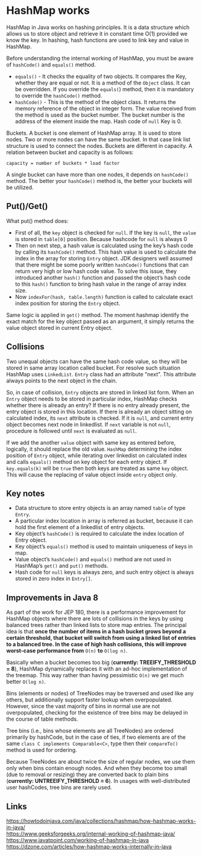 # HashMap works

HashMap in Java works on hashing principles. It is a data structure which allows us to store object and retrieve it in constant time O(1) provided we know the key. In hashing, hash functions are used to link key and value in HashMap.

Before understanding the internal working of HashMap, you must be aware of `hashCode()` and `equals()` method.
- `equals()` - It checks the equality of two objects. It compares the Key, whether they are equal or not. It is a method of the `Object` class. It can be overridden. If you override the `equals(`) method, then it is mandatory to override the `hashCode()` method.
- `hashCode()` - This is the method of the object class. It returns the memory reference of the object in integer form. The value received from the method is used as the bucket number. The bucket number is the address of the element inside the map. Hash code of `null` Key is 0. 

Buckets. A bucket is one element of HashMap array. It is used to store nodes. Two or more nodes can have the same bucket. In that case link list structure is used to connect the nodes. Buckets are different in capacity. A relation between bucket and capacity is as follows:

`capacity = number of buckets * load factor`

A single bucket can have more than one nodes, it depends on `hashCode()` method. The better your `hashCode()` method is, the better your buckets will be utilized.

## Put()/Get()
What put() method does:
- First of all, the `key` object is checked for `null`. If the key is `null`, the `value` is stored in `table[0]` position. Because hashcode for `null` is always 0
- Then on next step, a hash value is calculated using the key’s hash code by calling its `hashCode()` method. This hash value is used to calculate the index in the array for storing `Entry` object. JDK designers well assumed that there might be some poorly written `hashCode()` functions that can return very high or low hash code value. To solve this issue, they introduced another `hash()` function and passed the object’s hash code to this `hash()` function to bring hash value in the range of array index size.
- Now `indexFor(hash, table.length)` function is called to calculate exact index position for storing the `Entry` object.

Same logic is applied in `get()` method. The moment hashmap identify the exact match for the key object passed as an argument, it simply returns the value object stored in current Entry object.

## Collisions 
Two unequal objects can have the same hash code value, so they will be stored in same array location called bucket. For resolve such situation HashMap uses `LinkedList`. `Entry` class had an attribute "next". This attribute always points to the next object in the chain. 

So, in case of collision, `Entry` objects are stored in linked list form. When an `Entry` object needs to be stored in particular index, HashMap checks whether there is already an entry? If there is no entry already present, the entry object is stored in this location. If there is already an object sitting on calculated index, its `next` attribute is checked. If it is `null`, and current entry object becomes next node in linkedlist. If `next` variable is not `null`, procedure is followed until `next` is evaluated as `null`.

If we add the another `value` object with same key as entered before, logically, it should replace the old value. `HashMap` determining the index position of `Entry` object, while iterating over linkedist on calculated index and calls `equals()` method on key object for each entry object. If `key.equals(k)` will be `true` then both keys are treated as same `key` object. This will cause the replacing of value object inside `entry` object only.

## Key notes
- Data structure to store entry objects is an array named `table` of type `Entry`.
- A particular index location in array is referred as bucket, because it can hold the first element of a linkedlist of entry objects.
- Key object’s `hashCode()` is required to calculate the index location of Entry object.
- Key object’s `equals()` method is used to maintain uniqueness of keys in map.
- Value object’s `hashCode()` and `equals()` method are not used in HashMap’s `get()` and `put()` methods.
- Hash code for `null` keys is always zero, and such entry object is always stored in zero index in `Entry[]`.

## Improvements in Java 8
As part of the work for JEP 180, there is a performance improvement for HashMap objects where there are lots of collisions in the keys by using balanced trees rather than linked lists to store map entries. The principal idea is that **once the number of items in a hash bucket grows beyond a certain threshold, that bucket will switch from using a linked list of entries to a balanced tree. In the case of high hash collisions, this will improve worst-case performance from** `O(n)` **to** `O(log n)`.

Basically when a bucket becomes too big (**currently: TREEIFY_THRESHOLD = 8**), HashMap dynamically replaces it with an ad-hoc implementation of the treemap. This way rather than having pessimistic `O(n)` we get much better `O(log n)`.

Bins (elements or nodes) of TreeNodes may be traversed and used like any others, but additionally support faster lookup when overpopulated. However, since the vast majority of bins in normal use are not overpopulated, checking for the existence of tree bins may be delayed in the course of table methods.

Tree bins (i.e., bins whose elements are all TreeNodes) are ordered primarily by hashCode, but in the case of ties, if two elements are of the same `class C implements Comparable<C>`, type then their `compareTo()` method is used for ordering.

Because TreeNodes are about twice the size of regular nodes, we use them only when bins contain enough nodes. And when they become too small (due to removal or resizing) they are converted back to plain bins (**currently: UNTREEIFY_THRESHOLD = 6**). In usages with well-distributed user hashCodes, tree bins are rarely used.

## Links
https://howtodoinjava.com/java/collections/hashmap/how-hashmap-works-in-java/  
https://www.geeksforgeeks.org/internal-working-of-hashmap-java/  
https://www.javatpoint.com/working-of-hashmap-in-java  
https://dzone.com/articles/how-hashmap-works-internally-in-java  
